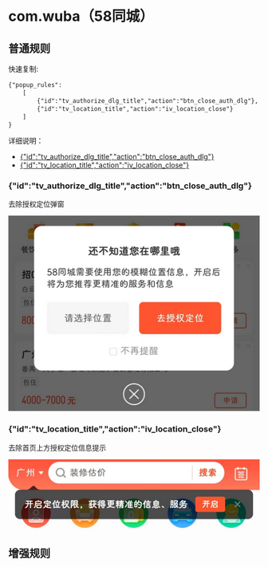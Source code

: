 # com.wuba（58同城）

## 普通规则

快速复制:
```
{"popup_rules":
    [
        {"id":"tv_authorize_dlg_title","action":"btn_close_auth_dlg"},
        {"id":"tv_location_title","action":"iv_location_close"}
    ]
}
```
详细说明：
- [{"id":"tv_authorize_dlg_title","action":"btn_close_auth_dlg"}](#idtv_authorize_dlg_titleactionbtn_close_auth_dlg)
- [{"id":"tv_location_title","action":"iv_location_close"}](#idtv_location_titleactioniv_location_close)

### {"id":"tv_authorize_dlg_title","action":"btn_close_auth_dlg"}
去除授权定位弹窗

![](./assets/btn_close_auth_dlg.jpg)

### {"id":"tv_location_title","action":"iv_location_close"}
去除首页上方授权定位信息提示

![](./assets/iv_location_close.jpg)

## 增强规则
